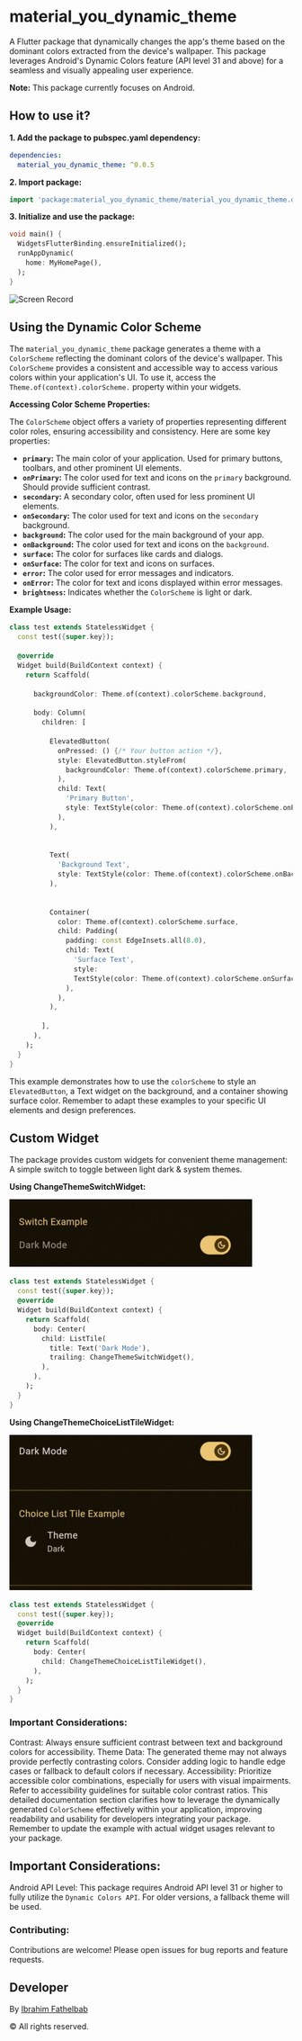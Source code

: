 # material_you_dynamic_theme

A Flutter package that dynamically changes the app's theme based on the dominant colors extracted from the device's wallpaper. This package leverages Android's Dynamic Colors feature (API level 31 and above) for a seamless and visually appealing user experience.

**Note:** This package currently focuses on Android.



## How to use it?
**1.  Add the package to pubspec.yaml dependency:**

```yaml
dependencies:
  material_you_dynamic_theme: ^0.0.5
```

**2. Import package:**

```dart
import 'package:material_you_dynamic_theme/material_you_dynamic_theme.dart';
```

**3. Initialize and use the package:**

```dart
void main() {
  WidgetsFlutterBinding.ensureInitialized();
  runAppDynamic(
    home: MyHomePage(),
  );
}
```

![Screen Record](screenshots/screen.gif)

## Using the Dynamic Color Scheme

The `material_you_dynamic_theme` package generates a theme with a `ColorScheme` reflecting the dominant colors of the device's wallpaper.  This `ColorScheme` provides a consistent and accessible way to access various colors within your application's UI.  To use it, access the `Theme.of(context).colorScheme.` property within your widgets.

**Accessing Color Scheme Properties:**

The `ColorScheme` object offers a variety of properties representing different color roles, ensuring accessibility and consistency.  Here are some key properties:

* **`primary`:** The main color of your application.  Used for primary buttons, toolbars, and other prominent UI elements.
* **`onPrimary`:** The color used for text and icons on the `primary` background.  Should provide sufficient contrast.
* **`secondary`:**  A secondary color, often used for less prominent UI elements.
* **`onSecondary`:** The color used for text and icons on the `secondary` background.
* **`background`:** The color used for the main background of your app.
* **`onBackground`:** The color used for text and icons on the `background`.
* **`surface`:**  The color for surfaces like cards and dialogs.
* **`onSurface`:** The color for text and icons on surfaces.
* **`error`:** The color used for error messages and indicators.
* **`onError`:** The color for text and icons displayed within error messages.
* **`brightness`:** Indicates whether the `ColorScheme` is light or dark.

**Example Usage:**

```dart
class test extends StatelessWidget {
  const test({super.key});

  @override
  Widget build(BuildContext context) {
    return Scaffold(

      backgroundColor: Theme.of(context).colorScheme.background,

      body: Column(
        children: [

          ElevatedButton(
            onPressed: () {/* Your button action */},
            style: ElevatedButton.styleFrom(
              backgroundColor: Theme.of(context).colorScheme.primary,
            ),
            child: Text(
              'Primary Button',
              style: TextStyle(color: Theme.of(context).colorScheme.onPrimary),
            ),
          ),


          Text(
            'Background Text',
            style: TextStyle(color: Theme.of(context).colorScheme.onBackground),
          ),


          Container(
            color: Theme.of(context).colorScheme.surface,
            child: Padding(
              padding: const EdgeInsets.all(8.0),
              child: Text(
                'Surface Text',
                style:
                TextStyle(color: Theme.of(context).colorScheme.onSurface),
              ),
            ),
          ),

        ],
      ),
    );
  }
}
```

This example demonstrates how to use the `colorScheme` to style an `ElevatedButton`, a Text widget on the background, and a container showing surface color. Remember to adapt these examples to your specific UI elements and design preferences.

## Custom Widget
The package provides custom widgets for convenient theme management:
A simple switch to toggle between light dark & system themes.

**Using ChangeThemeSwitchWidget:**

![Theme Switch Widget](screenshots/ThemeSwitchWidget.gif)

```dart
class test extends StatelessWidget {
  const test({super.key});
  @override
  Widget build(BuildContext context) {
    return Scaffold(
      body: Center(
        child: ListTile(
          title: Text('Dark Mode'),
          trailing: ChangeThemeSwitchWidget(),
        ),
      ),
    );
  }
}
```

**Using ChangeThemeChoiceListTileWidget:**

![Screen Record](screenshots/ThemeChoiceListTileWidget.gif)

```dart
class test extends StatelessWidget {
  const test({super.key});
  @override
  Widget build(BuildContext context) {
    return Scaffold(
      body: Center(
        child: ChangeThemeChoiceListTileWidget(),
      ),
    );
  }
}
```

### Important Considerations:
Contrast: Always ensure sufficient contrast between text and background colors for accessibility.
Theme Data: The generated theme may not always provide perfectly contrasting colors. Consider adding logic to handle edge cases or fallback to default colors if necessary.
Accessibility: Prioritize accessible color combinations, especially for users with visual impairments. Refer to accessibility guidelines for suitable color contrast ratios.
This detailed documentation section clarifies how to leverage the dynamically generated `ColorScheme` effectively within your application, improving readability and usability for developers integrating your package.  Remember to update the example with actual widget usages relevant to your package.

## Important Considerations:
Android API Level: This package requires Android API level 31 or higher to fully utilize the `Dynamic Colors API`. For older versions, a fallback theme will be used.

### Contributing:
Contributions are welcome! Please open issues for bug reports and feature requests.

## Developer
By [Ibrahim Fathelbab](https://www.akbon.dev/ "Ibrahim Fathelbab")

&copy; All rights reserved.


